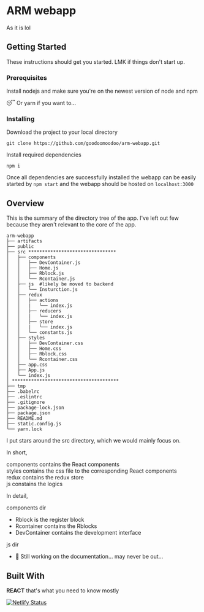 # ARM webapp

As it is lol

## Getting Started

These instructions should get you started. LMK if things don't start up.

### Prerequisites

Install nodejs and make sure you're on the newest version of node and npm

:sleeping: Or yarn if you want to...

### Installing

Download the project to your local directory
```
git clone https://github.com/goodoomoodoo/arm-webapp.git
```

Install required dependencies
```
npm i
```

Once all dependencies are successfully installed the webapp can be easily started
by `npm start` and the webapp should be hosted on `localhost:3000`

## Overview

This is the summary of the directory tree of the app. I've left out few because
they aren't relevant to the core of the app.

```
arm-webapp
├── artifacts
├── public
├── src ********************************
│   ├── components
│   │   ├── DevContainer.js
│   │   ├── Home.js
│   │   ├── Rblock.js
│   │   └── Rcontainer.js
│   ├── js  #likely be moved to backend
│   │   └── Insturction.js
│   ├── redux
│   │   ├── actions
│   │   |   └── index.js
│   │   ├── reducers
│   │   |   └── index.js
│   │   ├── store
│   │   |   └── index.js
│   │   └── constants.js
│   ├── styles
│   │   ├── DevContainer.css
│   │   ├── Home.css
│   │   ├── Rblock.css
│   │   └── Rcontainer.css
│   ├── app.css
│   ├── App.js
│   └── index.js
│ ***************************************
├── tmp
├── .babelrc
├── .eslintrc
├── .gitignore
├── package-lock.json
├── package.json
├── README.md
├── static.config.js
└── yarn.lock
```

I put stars around the src directory, which we would mainly focus on.

In short,

components contains the React components <br />
styles contains the css file to the corresponding React components <br />
redux contains the redux store <br />
js constains the logics <br />

In detail,

components dir
- Rblock is the register block
- Rcontainer contains the Rblocks
- DevContainer contains the development interface

js dir
- :construction: Still working on the documentation... may never be out...

## Built With

**__REACT__** that's what you need to know mostly

[![Netlify Status](https://api.netlify.com/api/v1/badges/95af172f-729a-4f2d-acdb-9f643196ebc2/deploy-status)](https://app.netlify.com/sites/naughty-wing-4b1b2f/deploys)
